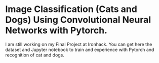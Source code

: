 # Image Classification (Cats and Dogs) Using Convolutional Neural Networks with Pytorch. 
I am still working on my Final Project at Ironhack. You can get here the dataset and Jupyter notebook to train and experience with Pytorch and recognition of cat and dogs.

